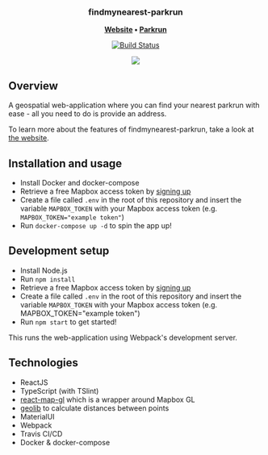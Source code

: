 <h3 align="center">
	findmynearest-parkrun
</h3>

<p align="center">
	<strong>
		<a href="https://findmynearest-parkrun.firebaseapp.com/">Website</a>
		•
		<a href="https://www.parkrun.org.uk/">Parkrun</a>
	</strong>
</p>
<p align="center">
	<a href="https://travis-ci.com/scottbanyard/findmynearest-parkrun"><img
		alt="Build Status"
		src="https://travis-ci.com/scottbanyard/findmynearest-parkrun.svg?branch=master"></a>
</p>

<p align="center">
	<img src="https://github.com/scottbanyard/findmynearest-parkrun/blob/master/resources/demo.gif">
</p>

## Overview

A geospatial web-application where you can find your nearest parkrun with ease - all you need to do is provide an address.

To learn more about the features of findmynearest-parkrun, take a look at [the website](https://findmynearest-parkrun.firebaseapp.com/).

## Installation and usage

- Install Docker and docker-compose
- Retrieve a free Mapbox access token by <a href="https://account.mapbox.com/auth/signup/" target="\_blank">signing up</a>
- Create a file called `.env` in the root of this repository and insert the variable `MAPBOX_TOKEN` with your Mapbox access token (e.g. `MAPBOX_TOKEN="example token"`)
- Run `docker-compose up -d` to spin the app up!

## Development setup

- Install Node.js
- Run `npm install`
- Retrieve a free Mapbox access token by <a href="https://account.mapbox.com/auth/signup/" target="\_blank">signing up</a>
- Create a file called `.env` in the root of this repository and insert the variable `MAPBOX_TOKEN` with your Mapbox access token (e.g. MAPBOX_TOKEN="example token")
- Run `npm start` to get started!

This runs the web-application using Webpack's development server.

## Technologies
- ReactJS
- TypeScript (with TSlint)
- <a href="https://github.com/uber/react-map-gl" target="\_blank">react-map-gl</a> which is a wrapper around Mapbox GL
- <a href="https://github.com/manuelbieh/geolib" target="\_blank">geolib</a> to calculate distances between points
- MaterialUI
- Webpack
- Travis CI/CD
- Docker & docker-compose
